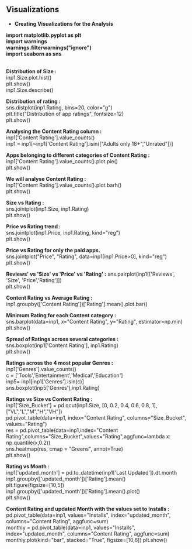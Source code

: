 ## Visualizations
- **Creating Visualizations for the Analysis**

**import matplotlib.pyplot as plt <br />**
**import warnings <br />**
**warnings.filterwarnings("ignore") <br />**
**import seaborn as sns <br />** <br />

**Distribution of Size :** <br />
inp1.Size.plot.hist() <br />
plt.show() <br />
inp1.Size.describe() <br />

**Distribution of rating :** <br />
sns.distplot(inp1.Rating, bins=20, color="g") <br /> 
plt.title("Distribution of app ratings", fontsize=12) <br />
plt.show() <br />

**Analysing the Content Rating column :** <br />
inp1['Content Rating'].value_counts() <br />
inp1 = inp1[~inp1['Content Rating'].isin(["Adults only 18+","Unrated"])] <br />

**Apps belonging to different categories of Content Rating :** <br />
inp1['Content Rating'].value_counts().plot.pie() <br />
plt.show() <br />

**We will analyse Content Rating :** <br />
inp1['Content Rating'].value_counts().plot.barh() <br />
plt.show() <br />

**Size vs Rating :** <br />
sns.jointplot(inp1.Size, inp1.Rating) <br /> 
plt.show() <br />

**Price vs Rating trend :** <br />
sns.jointplot(inp1.Price, inp1.Rating, kind="reg") <br />
plt.show() <br />

**Price vs Rating for only the paid apps.**  <br />
sns.jointplot("Price", "Rating", data=inp1[inp1.Price>0], kind="reg") <br />
plt.show() <br />

**Reviews' vs 'Size' vs 'Price' vs 'Rating' :** 
sns.pairplot(inp1[['Reviews', 'Size', 'Price','Rating']]) <br />
plt.show() <br />

**Content Rating vs Average Rating :** <br />
inp1.groupby(['Content Rating'])['Rating'].mean().plot.bar() <br />

**Minimum Rating for each Content category :** <br />
sns.barplot(data=inp1, x="Content Rating", y="Rating", estimator=np.min) <br />
plt.show() <br />

**Spread of Ratings across several categories :** <br />
sns.boxplot(inp1['Content Rating'], inp1.Rating) <br />
plt.show() <br />

**Ratings across the 4 most popular Genres :** <br />
inp1['Genres'].value_counts() <br />
c = ['Tools','Entertainment','Medical','Education'] <br />
inp5= inp1[inp1['Genres'].isin(c)] <br />
sns.boxplot(inp5['Genres'],inp1.Rating) <br />

**Ratings vs Size vs Content Rating :** <br />
inp1['Size_Bucket'] = pd.qcut(inp1.Size, [0, 0.2, 0.4, 0.6, 0.8, 1], ["VL","L","M","H","VH"]) <br />
pd.pivot_table(data=inp1, index="Content Rating", columns="Size_Bucket", values="Rating") <br />
res = pd.pivot_table(data=inp1,index="Content Rating",columns="Size_Bucket",values="Rating",aggfunc=lambda x: np.quantile(x,0.2)) <br />
sns.heatmap(res, cmap = "Greens", annot=True) <br />
plt.show() <br />

**Rating vs Month :** <br />
inp1['updated_month'] = pd.to_datetime(inp1['Last Updated']).dt.month <br />
inp1.groupby(['updated_month'])['Rating'].mean() <br />
plt.figure(figsize=[10,5]) <br />
inp1.groupby(['updated_month'])['Rating'].mean().plot() <br />
plt.show() <br />

**Content Rating and updated Month with the values set to Installs :** <br />
pd.pivot_table(data=inp1, values="Installs", index="updated_month", columns="Content Rating", aggfunc=sum) <br />
monthly = pd.pivot_table(data=inp1, values="Installs", index="updated_month", columns="Content Rating", aggfunc=sum)
monthly.plot(kind="bar", stacked="True", figsize=[10,6])
plt.show()


